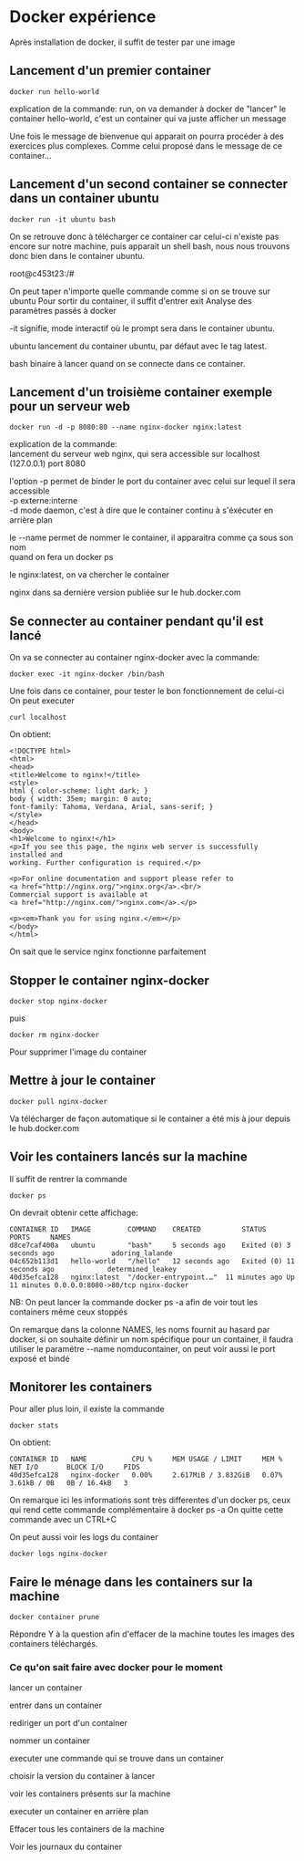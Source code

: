 # Docker expérience

Après installation de docker, il suffit de tester par une image 

## Lancement d'un premier container
```
docker run hello-world
```
explication de la commande:
run, on va demander à docker de "lancer" le container hello-world,
c'est un container qui va juste afficher un message

Une fois le message de bienvenue qui apparait on pourra procéder
à des exercices plus complexes. Comme celui proposé dans le message
de ce container...

## Lancement d'un second container se connecter dans un container ubuntu
```
docker run -it ubuntu bash
```
On se retrouve donc à télécharger ce container car celui-ci n'existe pas encore 
sur notre machine, puis apparait un shell bash, nous nous trouvons donc bien
dans le container ubuntu. 

root@c453t23:/#  

On peut taper n'importe quelle commande comme si on se trouve sur ubuntu
Pour sortir du container, il suffit d'entrer exit
Analyse des paramètres passés à docker

-it signifie, mode interactif où le prompt sera dans le container ubuntu. 

ubuntu lancement du container ubuntu, par défaut avec le tag latest. 

bash binaire à lancer quand on se connecte dans ce container.

## Lancement d'un troisième container exemple pour un serveur web
```
docker run -d -p 8080:80 --name nginx-docker nginx:latest
```
explication de la commande:  
lancement du serveur web nginx, qui sera accessible sur localhost (127.0.0.1) port 8080

l'option -p permet de binder le port du container avec celui sur lequel il sera accessible  
-p externe:interne  
-d mode daemon, c'est à dire que le container continu à s'éxécuter en arrière plan  


le --name permet de nommer le container, il apparaitra comme ça sous son nom  
quand on fera un docker ps

le nginx:latest, on va chercher le container 

nginx dans sa dernière version publiée sur le hub.docker.com

## Se connecter au container pendant qu'il est lancé
On va se connecter au container nginx-docker avec la commande:
```
docker exec -it nginx-docker /bin/bash
```
Une fois dans ce container, pour tester le bon fonctionnement de celui-ci
On peut executer
```
curl localhost
```
On obtient:
```
<!DOCTYPE html>
<html>
<head>
<title>Welcome to nginx!</title>
<style>
html { color-scheme: light dark; }
body { width: 35em; margin: 0 auto;
font-family: Tahoma, Verdana, Arial, sans-serif; }
</style>
</head>
<body>
<h1>Welcome to nginx!</h1>
<p>If you see this page, the nginx web server is successfully installed and
working. Further configuration is required.</p>

<p>For online documentation and support please refer to
<a href="http://nginx.org/">nginx.org</a>.<br/>
Commercial support is available at
<a href="http://nginx.com/">nginx.com</a>.</p>

<p><em>Thank you for using nginx.</em></p>
</body>
</html>
```
On sait que le service nginx fonctionne parfaitement

## Stopper le container nginx-docker
```
docker stop nginx-docker
```
puis 
```
docker rm nginx-docker
```
Pour supprimer l'image du container

## Mettre à jour le container
```
docker pull nginx-docker
```
Va télécharger de façon automatique si le container a été mis à jour depuis le hub.docker.com

## Voir les containers lancés sur la machine
Il suffit de rentrer la commande 
```
docker ps
```
On devrait obtenir cette affichage:
```
CONTAINER ID   IMAGE         COMMAND    CREATED          STATUS                      PORTS     NAMES
d8ce7caf400a   ubuntu        "bash"     5 seconds ago    Exited (0) 3 seconds ago              adoring_lalande
04c652b113d1   hello-world   "/hello"   12 seconds ago   Exited (0) 11 seconds ago             determined_leakey
40d35efca128   nginx:latest  "/docker-entrypoint.…"  11 minutes ago Up 11 minutes 0.0.0.0:8080->80/tcp nginx-docker
```
NB: On peut lancer la commande docker ps -a afin de voir tout les containers même ceux stoppés  

On remarque dans la colonne NAMES, les noms fournit au hasard par docker, si on souhaite définir un nom spécifique
pour un container, il faudra utiliser le paramétre --name nomducontainer, on peut voir aussi le port exposé et bindé
## Monitorer les containers
Pour aller plus loin, il existe la commande
```
docker stats
```
On obtient:
```
CONTAINER ID   NAME           CPU %     MEM USAGE / LIMIT     MEM %     NET I/O       BLOCK I/O     PIDS
40d35efca128   nginx-docker   0.00%     2.617MiB / 3.832GiB   0.07%     3.61kB / 0B   0B / 16.4kB   3
```
On remarque ici les informations sont très differentes d'un docker ps, ceux qui rend cette commande complémentaire à docker ps -a
On quitte cette commande avec un CTRL+C

On peut aussi voir les logs du container
```
docker logs nginx-docker
```

## Faire le ménage dans les containers sur la machine
```
docker container prune
```
Répondre Y à la question afin d'effacer de la machine toutes les images des containers téléchargés.


### Ce qu'on sait faire avec docker pour le moment

lancer un container

entrer dans un container

rediriger un port d'un container

nommer un container

executer une commande qui se trouve dans un container

choisir la version du container à lancer

voir les containers présents sur la machine

executer un container en arrière plan

Effacer tous les containers de la machine

Voir les journaux du container
